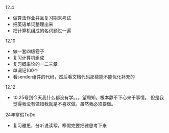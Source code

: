 12.4
- 做算法作业并且复习期末考试
- 把英语单词整理出来
- 把计算机组成的名词题过一遍

12.10
- 做一套四级卷子
- 复习计算机组成
- 复习概率论的一二三章
- 单词记100个
- 看sender组件的代码，然后看文档代码那些能不能优化补充的

12.12
- 10.25号到今天我什么都没有学。。。望周知。根本静不下心来干事情。
但是我觉得我没有做错我就是不喜欢做。虽然我必须要做。

24年寒假ToDo
- 复习雅思，分听说读写，寒假完要把雅思考下来

